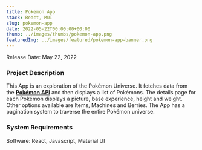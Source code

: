 ```yaml
---
title: Pokemon App
stack: React, MUI
slug: pokemon-app
date: 2022-05-22T00:00:00+00:00
thumb: ../images/thumbs/pokemon-app.png
featuredImg: ../images/featured/pokemon-app-banner.png
---
```


Release Date: May 22, 2022

### Project Description

This App is an exploration of the Pokémon Universe. It fetches data from the [**Pokémon API**](https://pokeapi.co/) and then displays a list of Pokémons. The details page for each Pokémon displays a picture, base experience, height and weight. Other options available are Items, Machines and Berries. The App has a pagination system to traverse the entire Pokémon universe.

### System Requirements

Software: React, Javascript, Material UI
